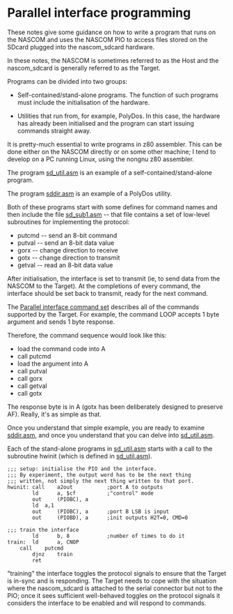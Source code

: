 # Parallel interface programming

These notes give some guidance on how to write a program that runs on the NASCOM
and uses the NASCOM PIO to access files stored on the SDcard plugged into the
nascom_sdcard hardware.

In these notes, the NASCOM is sometimes referred to as the Host and the
nascom_sdcard is generally referred to as the Target.

Programs can be divided into two groups:

* Self-contained/stand-alone programs. The function of such programs must
  include the initialisation of the hardware.

* Utilities that run from, for example, PolyDos. In this case, the hardware has
  already been initialised and the program can start issuing commands straight
  away.

It is pretty-much essential to write programs in z80 assembler. This can be done
either on the NASCOM directly or on some other machine; I tend to develop on a
PC running Linux, using the nongnu z80 assembler.

The program [sd_util.asm](../host_programs/sd_util.asm) is an example of a self-contained/stand-alone program.

The program [sddir.asm](../host_programs/sddir.asm) is an example of a PolyDos utility.

Both of these programs start with some defines for command names and then
include the file [sd_sub1.asm](../host_programs/sd_sub1.asm) -- that file
contains a set of low-level subroutines for implementing the protocol:

* putcmd -- send an 8-bit command
* putval -- send an 8-bit data value
* gorx -- change direction to receive
* gotx -- change direction to transmit
* getval -- read an 8-bit data value

After initialisation, the interface is set to transmit (ie, to send data from
the NASCOM to the Target). At the completions of every command, the interface
should be set back to transmit, ready for the next command.

The [Parallel interface command set](parallel_interface_command_set.md)
describes all of the commands supported by the Target. For example, the command
LOOP accepts 1 byte argument and sends 1 byte response.

Therefore, the command sequence would look like this:

* load the command code into A
* call putcmd
* load the argument into A
* call putval
* call gorx
* call getval
* call gotx

The response byte is in A (gotx has been deliberately designed to preserve
AF). Really, it's as simple as that.

Once you understand that simple example, you are ready to examine
[sddir.asm](../host_programs/sddir.asm), and once you understand that you can
delve into [sd_util.asm](../host_programs/sd_util.asm).

Each of the stand-alone programs in [sd_util.asm](../host_programs/sd_util.asm)
starts with a call to the subroutine hwinit (which is defined in
[sd_util.asm](../host_programs/sd_util.asm)).

````
;;; setup: initialise the PIO and the interface.
;;; By experiment, the output word has to be the next thing
;;; written, not simply the next thing written to that port.
hwinit: call    a2out           ;port A to outputs
        ld      a, $cf          ;"control" mode
        out     (PIOBC), a
        ld	a,1
        out     (PIOBC), a      ;port B LSB is input
        out     (PIOBD), a      ;init outputs H2T=0, CMD=0

;;; train the interface
        ld      b, 8            ;number of times to do it
train:	ld      a, CNOP
	call    putcmd
        djnz    train
        ret
````

"training" the interface toggles the protocol signals to ensure that the Target
is in-sync and is responding. The Target needs to cope with the situation where
the nascom_sdcard is attached to the serial connector but not to the PIO; once
it sees sufficient well-behaved toggles on the protocol signals it considers the
interface to be enabled and will respond to commands.
